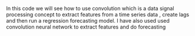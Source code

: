 In this code we will see how to use convolution which is a data signal processing concept to extract features from a time series data , create lags and then run a regression forecasting model. I have also used used convolution neural network to extract features and do forecasting
